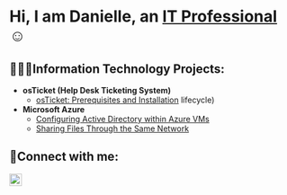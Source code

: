 <h1>Hi, I am Danielle, an <a href="https://linkedin.com/in/Josh">IT Professional</a>☺</h1>

<h2>👩🏽‍💻Information Technology Projects:</h2>

- <b>osTicket (Help Desk Ticketing System)</b>
  - [osTicket: Prerequisites and Installation](https://github.com/dbarreau/osticket-prereqs)
 lifecycle)
- <b>Microsoft Azure</b>
  - [Configuring Active Directory within Azure VMs](https://github.com/dbarreau/configure-ad)
  - [Sharing Files Through the Same Network](https://github.com/Dbarreau/Network-File-Sharing-and-Permission.git)

<h2>🤳Connect with me:</h2>

[<img align="left" alt="Josh | LinkedIn" width="22px" src="https://cdn.jsdelivr.net/npm/simple-icons@v3/icons/linkedin.svg" />][linkedin]


[linkedin]: https://linkedin.com/in/danielle-barreau-6b4061b3

